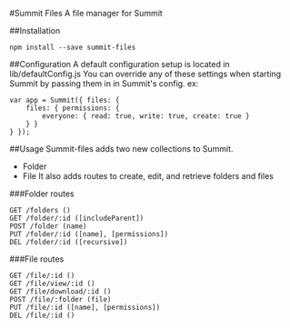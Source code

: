 #Summit Files
A file manager for Summit

##Installation

```
npm install --save summit-files
```

##Configuration
A default configuration setup is located in lib/defaultConfig.js
You can override any of these settings when starting Summit by passing them in in Summit's config. ex:
```
var app = Summit({ files: {
	files: { permissions: { 
		everyone: { read: true, write: true, create: true }
	} }
} });
```

##Usage
Summit-files adds two new collections to Summit.
* Folder
* File
It also adds routes to create, edit, and retrieve folders and files

###Folder routes
```
GET /folders ()
GET /folder/:id ([includeParent])
POST /folder (name)
PUT /folder/:id ([name], [permissions])
DEL /folder/:id ([recursive])
```

###File routes
```
GET /file/:id ()
GET /file/view/:id ()
GET /file/download/:id ()
POST /file/:folder (file)
PUT /file/:id ([name], [permissions])
DEL /file/:id ()
```